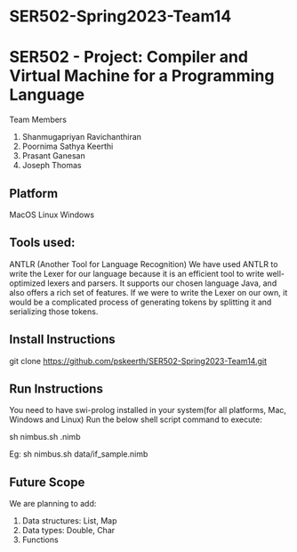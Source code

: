 # SER502-Spring2023-Team14
SER502 - Project: Compiler and Virtual Machine for a Programming Language
====================
Team Members
1. Shanmugapriyan Ravichanthiran
2. Poornima Sathya Keerthi
3. Prasant Ganesan
4. Joseph Thomas


Platform
---------
MacOS
Linux
Windows

Tools used:
--------
ANTLR (Another Tool for Language Recognition) 
We have used ANTLR to write the Lexer for our language because it is an efficient tool to write well-optimized lexers and parsers. It supports our chosen language Java, and also offers a rich set of features. If we were to write the Lexer on our own, it would be a complicated process of generating tokens by splitting it and serializing those tokens.

Install Instructions
---------
git clone https://github.com/pskeerth/SER502-Spring2023-Team14.git 

Run Instructions
---------
You need to have swi-prolog installed in your system(for all platforms, Mac, Windows and Linux)
Run the below shell script command to execute:

sh nimbus.sh <sample-prog-path>.nimb

Eg: sh nimbus.sh data/if_sample.nimb




Future Scope
---------
We are planning to add:
1. Data structures: List, Map
2. Data types: Double, Char
3. Functions

